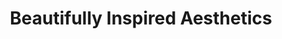 ---
title: "Beautifully Inspired Aesthetics"
url: /racine/beautifully-inspired-aesthetics/
shop: beauty
---